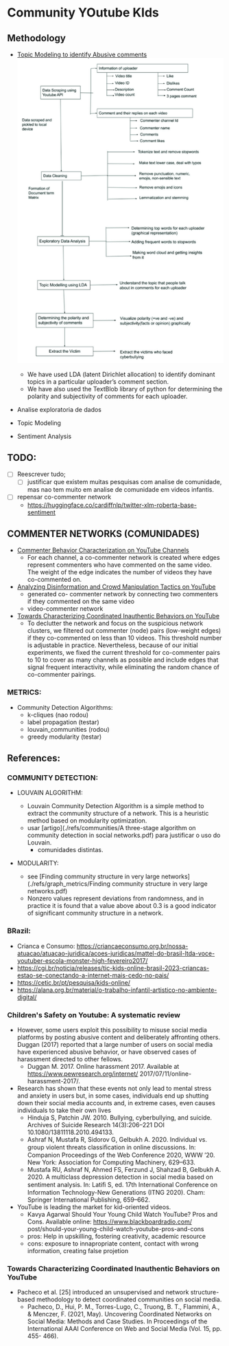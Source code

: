 # Community YOutube KIds 


## Methodology

- [Topic Modeling to identify Abusive comments](./refs/Utilizing_Topic_Modelling_To_Identify_Abusive_Comments_On_YouTube.pdf)
    ![meth](./refs/meth.png) 
    - We have used LDA (latent Dirichlet allocation) to identify dominant topics in a particular 
    uploader’s comment section. 
    - We have also used the TextBlob library of python for determining the polarity and 
    subjectivity of comments for each uploader.

- Analise exploratoria de dados
- Topic Modeling
- Sentiment Analysis 

## TODO:
- [ ] Reescrever tudo;
    - [ ] justificar que existem muitas pesquisas com analise de comunidade, mas nao tem muito
    em analise de comunidade em videos infantis.
- [ ] repensar co-commenter network
    - https://huggingface.co/cardiffnlp/twitter-xlm-roberta-base-sentiment

## COMMENTER NETWORKS (COMUNIDADES)
- [Commenter Behavior Characterization on YouTube Channels](./refs/comment_behaviour_characterization.pdf)
    - For each channel, a co-commenter network is created where edges represent commenters who 
    have commented on the same video. 
    The weight of the edge indicates the number of videos they have co-commented on.
- [Analyzing Disinformation and Crowd Manipulation Tactics on YouTube](./refs/Analyzing_Disinformation_and_Crowd_Manipulation_Tactics_on_YouTube.pdf)
    - generated co- commenter network by connecting two commenters if they commented on the same video 
    - video-commenter network
- [Towards Characterizing Coordinated Inauthentic Behaviors on YouTube](./refs/coordinated_inauthentic_behaviour.pdf) 
    - To declutter the network and focus on the suspicious network clusters, we filtered out
    commenter (node) pairs (low-weight edges) if they co-commented on less than 10 videos.
    This threshold number is adjustable in practice. Nevertheless, because of our initial experiments, 
    we fixed the current threshold for co-commenter pairs to 10 to cover as many channels as possible 
    and include edges that signal frequent interactivity, while eliminating the random chance 
    of co-commenter pairings.

### METRICS:
- Community Detection Algorithms:
    - k-cliques (nao rodou)
    - label propagation (testar)
    - louvain_communities (rodou)
    - greedy modularity (testar)

## References:

### COMMUNITY DETECTION:
- LOUVAIN ALGORITHM:
    - Louvain Community Detection Algorithm is a simple method to extract the community structure 
    of a network. This is a heuristic method based on modularity optimization.
    - usar [artigo](./refs/communities/A three-stage algorithm on community detection in social networks.pdf)
    para justificar o uso do Louvain.
        - comunidades distintas.


- MODULARITY:
    - see [Finding community structure in very large networks](./refs/graph_metrics/Finding community structure in very large networks.pdf)
    - Nonzero values represent deviations from randomness, and in practice it is found
    that a value above about 0.3 is a good indicator of significant community structure in a network.

### BRazil:
- Crianca e Consumo: https://criancaeconsumo.org.br/nossa-atuacao/atuacao-juridica/acoes-juridicas/mattel-do-brasil-ltda-voce-youtuber-escola-monster-high-fevereiro2017/
- https://cgi.br/noticia/releases/tic-kids-online-brasil-2023-criancas-estao-se-conectando-a-internet-mais-cedo-no-pais/
- https://cetic.br/pt/pesquisa/kids-online/
- https://alana.org.br/material/o-trabalho-infantil-artistico-no-ambiente-digital/ 

### Children's Safety on Youtube: A systematic review

- However, some users exploit this possibility to misuse social media platforms by posting abusive
content and deliberately affronting others. Duggan (2017) reported that a large number of
users on social media have experienced abusive behavior, or have observed cases of
harassment directed to other fellows.
    - Duggan M. 2017. Online harassment 2017. Available at 
        https://www.pewresearch.org/internet/ 2017/07/11/online-harassment-2017/.
- Research has shown that these events not only lead to mental stress and anxiety in users but, 
in some cases, individuals end up shutting down their social media accounts and, in extreme cases, 
even causes individuals to take their own lives
    - Hinduja S, Patchin JW. 2010. Bullying, cyberbullying, and suicide. Archives of Suicide Research
    14(3):206–221 DOI 10.1080/13811118.2010.494133.
    - Ashraf N, Mustafa R, Sidorov G, Gelbukh A. 2020. Individual vs. group violent threats
    classiﬁcation in online discussions. In: Companion Proceedings of the Web Conference 2020,
    WWW ’20. New York: Association for Computing Machinery, 629–633.
    - Mustafa RU, Ashraf N, Ahmed FS, Ferzund J, Shahzad B, Gelbukh A. 2020. A multiclass
    depression detection in social media based on sentiment analysis. In: Latiﬁ S, ed. 17th
    International Conference on Information Technology-New Generations (ITNG 2020). Cham:
    Springer International Publishing, 659–662.
- YouTube is leading the market for kid-oriented videos.
    - Kavya Agarwal Should Your Young Child Watch YouTube? Pros and Cons. Available online: https://www.blackboardradio.com/
post/should-your-young-child-watch-youtube-pros-and-cons
    - pros: Help in upskilling, fostering creativity, academic resource
    - cons: exposure to innapropriate content, contact with wrong information, creating false projetion

### Towards Characterizing Coordinated Inauthentic Behaviors on YouTube

- Pacheco et al. [25] introduced an unsupervised and network structure-based methodology to 
detect coordinated communities on social media.
    - Pacheco, D., Hui, P. M., Torres-Lugo, C., Truong, B. T., Flammini, A., & Menczer, F. (2021,
    May). Uncovering Coordinated Networks on Social Media: Methods and Case Studies. In
    Proceedings of the International AAAI Conference on Web and Social Media (Vol. 15, pp. 455-
    466).
